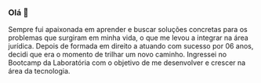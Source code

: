 ### Olá 👋

Sempre fui apaixonada em aprender e buscar soluções concretas para os problemas que surgiram em minha vida, o que me levou a integrar na área jurídica. Depois de formada em direito a atuando com sucesso por 06 anos, decidi que era o momento de trilhar um novo caminho. Ingressei no Bootcamp da Laboratória com o objetivo de me desenvolver e crescer na área da tecnologia.

